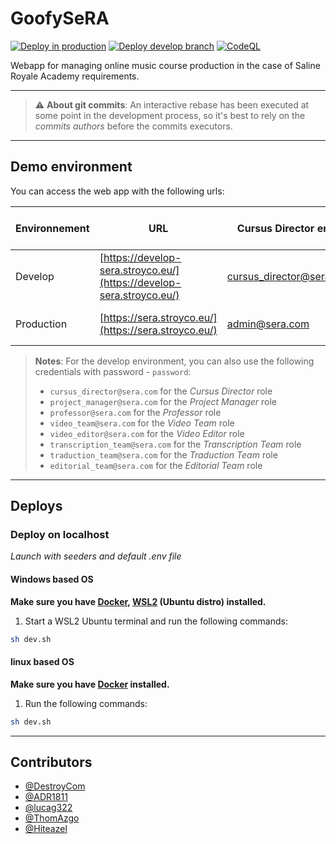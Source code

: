 # GoofySeRA

[![Deploy in production](https://github.com/GoofyComponent/GoofySeRA/actions/workflows/deploy_prod.yml/badge.svg?branch=prod)](https://github.com/GoofyComponent/GoofySeRA/actions/workflows/deploy_prod.yml) [![Deploy develop branch](https://github.com/GoofyComponent/GoofySeRA/actions/workflows/deploy_develop.yml/badge.svg?branch=develop)](https://github.com/GoofyComponent/GoofySeRA/actions/workflows/deploy_develop.yml) [![CodeQL](https://github.com/GoofyComponent/GoofySeRA/actions/workflows/github-code-scanning/codeql/badge.svg?branch=develop)](https://github.com/GoofyComponent/GoofySeRA/actions/workflows/github-code-scanning/codeql)

Webapp for managing online music course production in the case of Saline Royale Academy requirements.

---

> :warning: **About git commits**: An interactive rebase has been executed at some point in the development process, so it's best to rely on the _commits authors_ before the commits executors.

---

## Demo environment

You can access the web app with the following urls:

| Environnement | URL                                                                  | Cursus Director email    | Cursus Director password | STATUS                                                                                                                                                                                                        |
| ------------- | -------------------------------------------------------------------- | ------------------------ | ------------------------ | ------------------------------------------------------------------------------------------------------------------------------------------------------------------------------------------------------------- |
| Develop       | [https://develop-sera.stroyco.eu/](https://develop-sera.stroyco.eu/) | cursus_director@sera.com | password                 | [![Deploy develop branch](https://github.com/GoofyComponent/GoofySeRA/actions/workflows/deploy_develop.yml/badge.svg)](https://github.com/GoofyComponent/GoofySeRA/actions/workflows/deploy_develop.yml)      |
| Production    | [https://sera.stroyco.eu/](https://sera.stroyco.eu/)                 | admin@sera.com           | password                 | [![Deploy in production](https://github.com/GoofyComponent/GoofySeRA/actions/workflows/deploy_prod.yml/badge.svg?branch=prod)](https://github.com/GoofyComponent/GoofySeRA/actions/workflows/deploy_prod.yml) |

> **Notes**: For the develop environment, you can also use the following credentials with password - `password`:
>
> - `cursus_director@sera.com` for the _Cursus Director_ role
> - `project_manager@sera.com` for the _Project Manager_ role
> - `professor@sera.com` for the _Professor_ role
> - `video_team@sera.com` for the _Video Team_ role
> - `video_editor@sera.com` for the _Video Editor_ role
> - `transcription_team@sera.com` for the _Transcription Team_ role
> - `traduction_team@sera.com` for the _Traduction Team_ role
> - `editorial_team@sera.com` for the _Editorial Team_ role

---

## Deploys

### Deploy on localhost

_Launch with seeders and default .env file_

#### Windows based OS

**Make sure you have [Docker](https://www.docker.com/), [WSL2](https://learn.microsoft.com/windows/wsl/install) (Ubuntu distro) installed.**

1. Start a WSL2 Ubuntu terminal and run the following commands:

```bash
sh dev.sh
```

#### linux based OS

**Make sure you have [Docker](https://www.docker.com/) installed.**

1. Run the following commands:

```bash
sh dev.sh
```

---

## Contributors

- [@DestroyCom](https://github.com/DestroyCom)
- [@ADR1811](https://github.com/ADR1811)
- [@lucag322](https://github.com/ADR1811)
- [@ThomAzgo](https://github.com/ThomAzgo)
- [@Hiteazel](https://github.com/Hiteazel)
